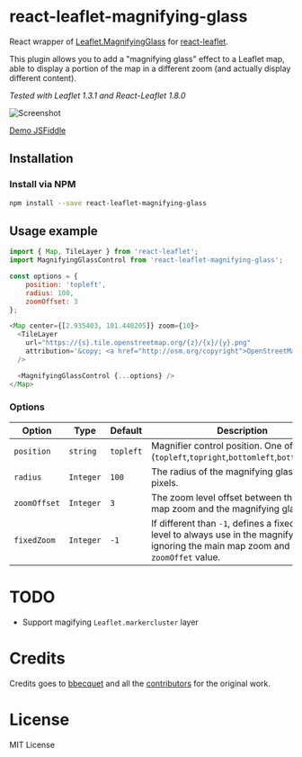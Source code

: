 # react-leaflet-magnifying-glass

React wrapper of [Leaflet.MagnifyingGlass](https://github.com/bbecquet/Leaflet.MagnifyingGlass)
for [react-leaflet](https://github.com/PaulLeCam/react-leaflet).

This plugin allows you to add a "magnifying glass" effect to a Leaflet map, able to display a portion of the map in a different zoom (and actually display different content).

*Tested with Leaflet 1.3.1 and React-Leaflet 1.8.0*

![Screenshot](https://camo.githubusercontent.com/c5765b8606cae7394c54e3ce9aa01898aaa3e220/68747470733a2f2f7261772e6769746875622e636f6d2f62626563717565742f4c6561666c65742e4d61676e696679696e67476c6173732f6d61737465722f73637265656e73686f742e706e67)

[Demo JSFiddle](https://jsfiddle.net/m_hasbie/jkssn435/)


## Installation

### Install via NPM

```bash
npm install --save react-leaflet-magnifying-glass
```

## Usage example

```javascript
import { Map, TileLayer } from 'react-leaflet';
import MagnifyingGlassControl from 'react-leaflet-magnifying-glass';

const options = {
	position: 'topleft',
	radius: 100,
	zoomOffset: 3
};

<Map center={[2.935403, 101.448205]} zoom={10}>
  <TileLayer
    url="https://{s}.tile.openstreetmap.org/{z}/{x}/{y}.png"
    attribution='&copy; <a href="http://osm.org/copyright">OpenStreetMap</a> contributors'
  />

  <MagnifyingGlassControl {...options} />
</Map>
```

### Options

Option          | Type      | Default | Description
--------------- | --------- | ------- | -------------
`position`      | `string`  | `topleft`    | Magnifier control position. One of (`topleft`,`topright`,`bottomleft`,`bottomright`).
`radius`        | `Integer` | `100`   | The radius of the magnifying glass, in pixels.
`zoomOffset`    | `Integer` | `3`     | The zoom level offset between the main map zoom and the magnifying glass.
`fixedZoom`     | `Integer` | `-1`    | If different than `-1`, defines a fixed zoom level to always use in the magnifying glass, ignoring the main map zoom and the `zoomOffet` value.


# TODO

- Support magifying `Leaflet.markercluster` layer


# Credits
Credits goes to [bbecquet](https://github.com/bbecquet) and all the [contributors](https://github.com/bbecquet/Leaflet.MagnifyingGlass/graphs/contributors) for the original work.

# License

MIT License
